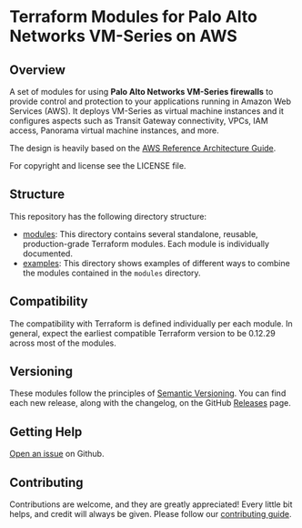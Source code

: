# Terraform Modules for Palo Alto Networks VM-Series on AWS

## Overview

A set of modules for using **Palo Alto Networks VM-Series firewalls** to provide control and protection
to your applications running in Amazon Web Services (AWS). It deploys VM-Series as virtual machine
instances and it configures aspects such as Transit Gateway connectivity, VPCs, IAM access, Panorama virtual
machine instances, and more.

The design is heavily based on the [AWS Reference Architecture Guide](https://pandocs.tech/fw/110p-prime).

For copyright and license see the LICENSE file.

## Structure

This repository has the following directory structure:

* [modules](./modules): This directory contains several standalone, reusable, production-grade Terraform modules. Each module is individually documented.
* [examples](./examples): This directory shows examples of different ways to combine the modules contained in the
  `modules` directory.

## Compatibility

The compatibility with Terraform is defined individually per each module. In general, expect the earliest compatible
Terraform version to be 0.12.29 across most of the modules.
<!-- [FUTURE] If you need to stay on Terraform 0.12.29 and need to use these modules, the recommended last compatible release is 1.2.3. -->

## Versioning

These modules follow the principles of [Semantic Versioning](http://semver.org/). You can find each new release,
along with the changelog, on the GitHub [Releases](../../releases) page.

## Getting Help

[Open an issue](../../issues) on Github.

## Contributing

Contributions are welcome, and they are greatly appreciated! Every little bit helps,
and credit will always be given. Please follow our [contributing guide](./docs/contributing.md).

<!-- ## Who maintains these modules?

This repository is maintained by [Palo Alto Networks](https://www.paloaltonetworks.com/).
If you're looking for commercial support or services, send an email to [address not known yet]. -->
